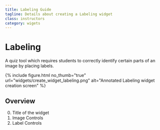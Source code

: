 ```yaml
---
title: Labeling Guide
tagline: Details about creating a Labeling widget
class: instructors
category: wigets
---
```

# Labeling

A quiz tool which requires students to correctly identify certain parts of an image by placing labels.

{% include figure.html
	no_thumb="true"
	url="widgets/create_widget_labeling.png"
	alt="Annotated Labeling widget creation screen"
%}


## Overview

0. Title of the widget
0. Image Controls
0. Label Controls
